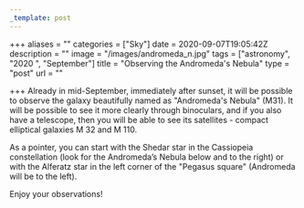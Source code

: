 ```yaml
---
_template: post
---
```



+++
aliases = ""
categories = ["Sky"]
date = 2020-09-07T19:05:42Z
description = ""
image = "/images/andromeda_n.jpg"
tags = ["astronomy", "2020 ", "September"]
title = "Observing the Andromeda's Nebula"
type = "post"
url = ""

+++
Already in mid-September, immediately after sunset, it will be possible to observe the galaxy beautifully named as "Andromeda's Nebula" (M31). It will be possible to see it more clearly through binoculars, and if you also have a telescope, then you will be able to see its satellites - compact elliptical galaxies M 32 and M 110.  
  
As a pointer, you can start with the Shedar star in the Cassiopeia constellation (look for the Andromeda’s Nebula below and to the right) or with the Alferatz star in the left corner of the "Pegasus square" (Andromeda will be to the left).  
  
Enjoy your observations!
